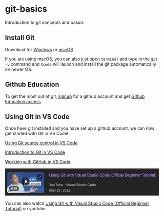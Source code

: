 # git-basics

Introduction to git concepts and basics

## Install Git

Download for [Windows](https://git-scm.com/downloads/win) or [macOS](https://git-scm.com/downloads/mac)

If you are using macOS, you can also just open `terminal` and type in the `git -v` command and `Xcode` will launch and install the git package automatically on newer OS.

## Github Education

To get the most out of git, [signup](https://github.com/signup) for a github account and get [Github Education access](https://github.com/education/students).

## Using Git in VS Code

Once have git installed and you have set up a github account, we can now get started with Git in VS Code!

[Using Git source control in VS Code](https://code.visualstudio.com/docs/sourcecontrol/overview)

[Introduction to Git in VS Code](https://code.visualstudio.com/docs/sourcecontrol/intro-to-git)

[Working with GitHub in VS Code](https://code.visualstudio.com/docs/sourcecontrol/github)

[![Using Git with Visual Studio Code (Official Beginner Tutorial)](img/git-youtube-intro.jpg)](https://youtu.be/i_23KUAEtUM)

You can also watch [Using Git with Visual Studio Code (Official Beginner Tutorial)](https://youtu.be/i_23KUAEtUM) on youtube.
